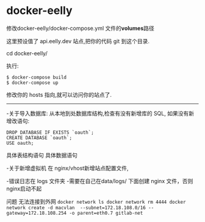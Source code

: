 docker-eelly
==============

修改docker-eelly/docker-compose.yml 文件的**volumes**路径

这里预设值了 api.eelly.dev 站点,把你的代码 git 到这个目录.

cd docker-eelly/

执行: 
```
$ docker-compose build
$ docker-compose up
```

修改你的 hosts 指向,就可以访问你的站点了.

---

-关于导入数据库:
从本地到处数据库结构,检查有没有新增库的 SQL, 如果没有新增改语句:
```
DROP DATABASE IF EXISTS `oauth`;
CREATE DATABASE `oauth`;
USE oauth;

```

具体表结构语句
具体数据语句

-关于新增虚拟机
在 nginx/vhost新增站点配置文件,

-错误日志在 logs 文件夹
-需要在自己在data/logs/ 下面创建 nginx 文件，否则nginx启动不起

问题
    无法连接到外网
    ```
        docker network ls
        docker network rm 4444
        docker network create -d macvlan  --subnet=172.18.108.0/16 --gateway=172.18.108.254 -o parent=eth0.7 gitlab-net
    ```    